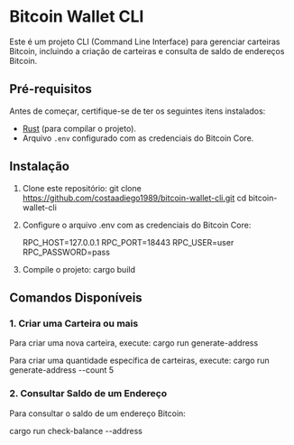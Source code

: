 # Bitcoin Wallet CLI

Este é um projeto CLI (Command Line Interface) para gerenciar carteiras Bitcoin, incluindo a criação de carteiras e consulta de saldo de endereços Bitcoin.

## Pré-requisitos

Antes de começar, certifique-se de ter os seguintes itens instalados:

- [Rust](https://www.rust-lang.org/tools/install) (para compilar o projeto).
- Arquivo `.env` configurado com as credenciais do Bitcoin Core.

## Instalação

1. Clone este repositório: git clone https://github.com/costaadiego1989/bitcoin-wallet-cli.git
   cd bitcoin-wallet-cli

2. Configure o arquivo .env com as credenciais do Bitcoin Core:

   RPC_HOST=127.0.0.1
   RPC_PORT=18443
   RPC_USER=user
   RPC_PASSWORD=pass

3. Compile o projeto: cargo build

## Comandos Disponíveis

### 1. Criar uma Carteira ou mais

Para criar uma nova carteira, execute: cargo run generate-address

Para criar uma quantidade específica de carteiras, execute: cargo run generate-address --count 5

### 2. Consultar Saldo de um Endereço

Para consultar o saldo de um endereço Bitcoin:

cargo run check-balance --address <endereco-bitcoin>
